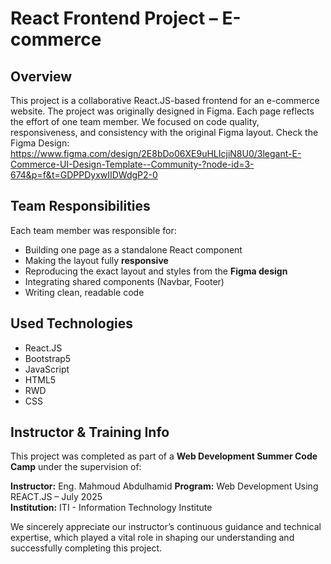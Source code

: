 # React Frontend Project – E-commerce 

## Overview

This project is a collaborative React.JS-based frontend for an e-commerce website. The project was originally designed in Figma.
Each page reflects the effort of one team member. We focused on code quality, responsiveness, and consistency with the original Figma layout.
Check the Figma Design: https://www.figma.com/design/2E8bDo06XE9uHLIcjiN8U0/3legant-E-Commerce-UI-Design-Template--Community-?node-id=3-674&p=f&t=GDPPDyxwIIDWdgP2-0

## Team Responsibilities

Each team member was responsible for:

- Building one page as a standalone React component
- Making the layout fully **responsive**
- Reproducing the exact layout and styles from the **Figma design**
- Integrating shared components (Navbar, Footer)
- Writing clean, readable code

## Used Technologies

- React.JS
- Bootstrap5
- JavaScript
- HTML5
- RWD
- CSS

## Instructor & Training Info

This project was completed as part of a **Web Development Summer Code Camp** under the supervision of:

**Instructor:** Eng. Mahmoud Abdulhamid
**Program:** Web Development Using REACT.JS – July 2025  
**Institution:** ITI - Information Technology Institute

We sincerely appreciate our instructor’s continuous guidance and technical expertise, which played a vital role in shaping our understanding and successfully completing this project.